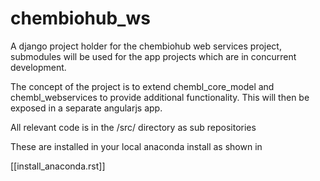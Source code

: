 chembiohub_ws
=============

A django project holder for the chembiohub web services project, submodules will be used for the app projects which are in concurrent development.

The concept of the project is to extend chembl_core_model and chembl_webservices to provide additional functionality. This will then be exposed in a separate angularjs app.

All relevant code is in the /src/ directory as sub repositories

These are installed in your local anaconda install as shown in 

[[install_anaconda.rst]]


